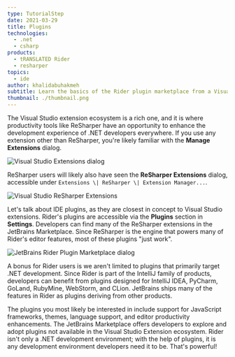 ```yaml
---
type: TutorialStep
date: 2021-03-29
title: Plugins
technologies:
  - .net
  - csharp
products:
  - tRANSLATED Rider
  - resharper
topics:
  - ide
author: khalidabuhakmeh
subtitle: Learn the basics of the Rider plugin marketplace from a Visual Studio + ReSharper user's perspective.
thumbnail: ./thumbnail.png
---
```


The Visual Studio extension ecosystem is a rich one, and it is where productivity tools like ReSharper have an opportunity to enhance the development experience of .NET developers everywhere. If you use any extension other than ReSharper, you're likely familiar with the **Manage Extensions** dialog.

![Visual Studio Extensions dialog](./1-visual-studio-extensions.png)

ReSharper users will likely also have seen the **ReSharper Extensions** dialog, accessible under `Extensions \| ReSharper \| Extension Manager...`.

![Visual Studio ReSharper Extensions](./2-visual-studio-resharper-extensions.png)

Let's talk about IDE plugins, as they are closest in concept to Visual Studio extensions. Rider's plugins are accessible via the **Plugins** section in **Settings**. Developers can find many of the ReSharper extensions in the JetBrains Marketplace. Since ReSharper is the engine that powers many of Rider's editor features, most of these plugins "just work".

![JetBrains Rider Plugin Marketplace dialog](./3-jetbrains-rider-plug-in-dialog.png)

A bonus for Rider users is we aren't limited to plugins that primarily target .NET development. Since Rider is part of the IntelliJ family of products, developers can benefit from plugins designed for IntelliJ IDEA, PyCharm, GoLand, RubyMine, WebStorm, and CLion. JetBrains ships many of the features in Rider as plugins deriving from other products.

The plugins you most likely be interested in include support for JavaScript frameworks, themes, language support, and editor productivity enhancements. The JetBrains Marketplace offers developers to explore and adopt plugins not available in the Visual Studio Extension ecosystem. Rider isn't only a .NET development environment; with the help of plugins, it is any development environment developers need it to be. That's powerful!
